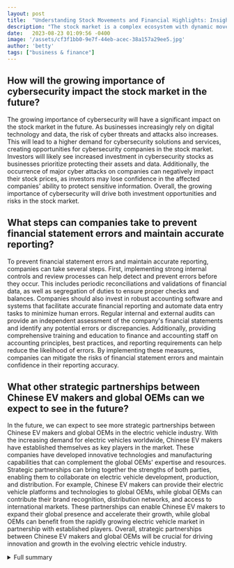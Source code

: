 ```yaml
---
layout: post
title:  "Understanding Stock Movements and Financial Highlights: Insights for Investors"
description: "The stock market is a complex ecosystem with dynamic movements and significant implications. From notable stock movements to financial highlights, this article provides insights for investors to navigate the market."
date:   2023-08-23 01:09:56 -0400
image: '/assets/cf3f1bb0-9e7f-44eb-acec-38a157a29ee5.jpg'
author: 'betty'
tags: ["business & finance"]
---
```


## How will the growing importance of cybersecurity impact the stock market in the future?
The growing importance of cybersecurity will have a significant impact on the stock market in the future. As businesses increasingly rely on digital technology and data, the risk of cyber threats and attacks also increases. This will lead to a higher demand for cybersecurity solutions and services, creating opportunities for cybersecurity companies in the stock market. Investors will likely see increased investment in cybersecurity stocks as businesses prioritize protecting their assets and data. Additionally, the occurrence of major cyber attacks on companies can negatively impact their stock prices, as investors may lose confidence in the affected companies' ability to protect sensitive information. Overall, the growing importance of cybersecurity will drive both investment opportunities and risks in the stock market.

## What steps can companies take to prevent financial statement errors and maintain accurate reporting?
To prevent financial statement errors and maintain accurate reporting, companies can take several steps. First, implementing strong internal controls and review processes can help detect and prevent errors before they occur. This includes periodic reconciliations and validations of financial data, as well as segregation of duties to ensure proper checks and balances. Companies should also invest in robust accounting software and systems that facilitate accurate financial reporting and automate data entry tasks to minimize human errors. Regular internal and external audits can provide an independent assessment of the company's financial statements and identify any potential errors or discrepancies. Additionally, providing comprehensive training and education to finance and accounting staff on accounting principles, best practices, and reporting requirements can help reduce the likelihood of errors. By implementing these measures, companies can mitigate the risks of financial statement errors and maintain confidence in their reporting accuracy.

## What other strategic partnerships between Chinese EV makers and global OEMs can we expect to see in the future?
In the future, we can expect to see more strategic partnerships between Chinese EV makers and global OEMs in the electric vehicle industry. With the increasing demand for electric vehicles worldwide, Chinese EV makers have established themselves as key players in the market. These companies have developed innovative technologies and manufacturing capabilities that can complement the global OEMs' expertise and resources. Strategic partnerships can bring together the strengths of both parties, enabling them to collaborate on electric vehicle development, production, and distribution. For example, Chinese EV makers can provide their electric vehicle platforms and technologies to global OEMs, while global OEMs can contribute their brand recognition, distribution networks, and access to international markets. These partnerships can enable Chinese EV makers to expand their global presence and accelerate their growth, while global OEMs can benefit from the rapidly growing electric vehicle market in partnership with established players. Overall, strategic partnerships between Chinese EV makers and global OEMs will be crucial for driving innovation and growth in the evolving electric vehicle industry.


<details>
        <summary>Full summary</summary>
<p>In a world where the stock market can often seem like a whirlwind of numbers, it's important to take a step back and understand the underlying events that drive these movements. From earnings reports to acquisitions, analyst ratings, and financial errors, the stock market is a dynamic ecosystem with significant implications.</p>
<p>Notable Stock Movements</p>
<p>Palo Alto Networks, a leading cybersecurity company, jumped 14.8% after surpassing earnings expectations. This impressive performance highlights the growing importance of cybersecurity in today's digital landscape.</p>
<p>Earthstone Energy, an energy company, surged 16.7% following the announcement of its acquisition by Permian Resources. This strategic move positions Earthstone Energy for future growth and expansion.</p>
<p>Nvidia, a technology company, saw an 8.5% increase in shares after receiving positive analyst ratings. The endorsement from analysts further solidifies Nvidia's position as a leader in the tech industry.</p>
<p>On the other hand, Napco Security Technologies experienced a sharp drop of 45% after financial statement errors were discovered. This serves as a reminder of the importance of accurate financial reporting and the potential consequences of errors.</p>
<p>Xpeng, a Chinese electric vehicle startup, gained 9.7% after receiving an upgrade to buy from Bank of America. This positive rating reflects the growing interest in the electric vehicle market.</p>
<p>Tesla, a pioneer in electric vehicles, rose 7.3% after experiencing a significant drop in the previous week. This recovery demonstrates the resilience of Tesla's business model and the continued demand for electric vehicles.</p>
<p>VMware and Broadcom both saw increases in shares following the final transaction approval for the acquisition by Broadcom. This acquisition opens up new possibilities for both companies and strengthens their positions in the tech industry.</p>
<p>Farfetch, a global marketplace for luxury fashion, experienced a rise of more than 3.8% following a major decrease in the previous trading session. This rebound showcases the resilience of the luxury fashion market.</p>
<p>Acushnet Holdings, a golf equipment company, added 5% after receiving an upgrade from Jefferies. This upgrade reflects the positive outlook for the golf industry and Acushnet Holdings' position within it.</p>
<p>Financial Highlights</p>
<p>In addition to these notable stock movements, Q4'23 financial highlights provide insight into the overall performance of the market.</p>
<p>Total revenue for Q4'23 reached $1,953 million, representing a 26% year-over-year increase. This growth demonstrates the strength and resilience of the market despite challenging economic conditions.</p>
<p>Total billings for the same period amounted to $3,160 million, an 18% year-over-year increase. This metric reflects the strong demand for products and services within the market.</p>
<p>Non-GAAP EPS stood at $1.44, indicating a robust financial performance. This positive earnings per share figure is a testament to the profitability of companies operating in the market.</p>
<p>Total cash, cash equivalents, and investments reached $5,438 million. This substantial sum demonstrates the financial stability and liquidity of market participants.</p>
<p>Outlook for Nvidia</p>
<p>As the market eagerly anticipates Nvidia's fiscal second-quarter results, analysts on Wall Street have raised price targets on Nvidia stock. Wedbush analyst Dan Ives expects a bullish outlook from the chip giant, citing the unveiling of its next-gen AI super chip, the GH200, coming next year.</p>
<p>Nvidia's stock has shown resilience, rebounding from moving averages and breaking short-term trends. The chip giant has garnered positive ratings and boasts impressive metrics such as a high IBD Composite Rating, Relative Strength Rating, and EPS Rating.</p>
<p>In Q1, data-center sales rose 14% while gaming chip sales fell 38%. Analysts remain optimistic about the future of Nvidia, with 43 out of 50 analysts rating NVDA stock as a buy.</p>
<p>Errors in Napco Security Technologies' Financial Statements</p>
<p>Napco Security Technologies, a company specializing in electronic security equipment, recently identified errors in its past financial statements. The errors, related to the calculation of cost of goods sold and inventory, resulted in overstated figures for the first three quarters of fiscal 2023.</p>
<p>These errors highlight the importance of accurate financial reporting and the need for rigorous accounting procedures. Napco Security Technologies is taking steps to rectify the situation and has provided estimated restated net income figures for the affected quarters.</p>
<p>Despite this setback, Napco Security Technologies remains committed to its mission of providing high-quality security products and wireless communication devices.</p>
<p>Volkswagen's Investment in Xpeng</p>
<p>Volkswagen, a major player in the automotive industry, recently invested $700 million in China's electric vehicle startup, Xpeng. This strategic partnership has the potential to revolutionize the industry by leveraging Xpeng's expertise in electric vehicle technologies.</p>
<p>The agreement includes the production of two new battery-powered models under the Volkswagen brand, incorporating Xpeng's cutting-edge technologies such as vehicle-to-anything (V2X) and XNGP solutions. This collaboration enables Volkswagen to tap into Xpeng's autonomous vehicle technology and battery chassis architecture.</p>
<p>Furthermore, the partnership opens up opportunities for Xpeng to expand its global reach through Volkswagen's extensive distribution network. This investment sets a precedent for future collaborations between Chinese EV makers and global OEMs, transforming the landscape of the automotive industry.</p>
<p>Price Cuts Impact Tesla's Chinese Rivals</p>
<p>Elon Musk's announcement of price cuts to boost demand for Tesla's electric cars had a significant impact on the company's Chinese rivals. Shares of Xpeng plummeted 8%, while Nio and Li Auto experienced declines of 5.6% and 4.2%, respectively.</p>
<p>This price war in China reflects the intense competition in the electric vehicle market and the importance of maintaining market share. Tesla's sales of China-made vehicles surged 35% in March, signaling the success of its pricing strategy.</p>
<p>European car makers also felt the effects of Tesla's price cuts, with Renault, Stellantis, Mercedes-Benz Group, and BMW seeing declines in their stock prices.</p>
<p>VMware's Acquisition by Broadcom Approved</p>
<p>VMware stockholders have voted to approve the proposed acquisition of VMware by Broadcom. This transaction marks a significant milestone in the tech industry and is expected to offer customers more choice and flexibility in their software solutions.</p>
<p>The acquisition strengthens both companies' positions in the market, allowing them to modernize, build, deploy, connect, and protect applications consistently across various platforms and environments.</p>
<p>While VMware will operate as a standalone company, this partnership opens up new avenues for growth and innovation. The deal is projected to close in Broadcom's fiscal year 2023, cementing the future of both companies.</p>
<p>Farfetch's Q2 FY2023 Performance</p>
<p>Luxury fashion marketplace Farfetch has reported its Q2 FY2023 earnings, with revenue down 1.25% year-over-year to $572.1 million. The company also recorded a GAAP loss of $281.3 million, marking a significant decrease from its profit in the same quarter last year.</p>
<p>This decline in revenue highlights the challenges faced by the luxury fashion industry and the broader market. Analysts were projecting sales to grow 31.1% over the next 12 months, making Farfetch's performance a disappointment.</p>
<p>Despite the decline, Farfetch remains optimistic about the future, with the company's CEO stating strong GMV growth, adjusted EBITDA profitability, and positive free cash flow as key goals for 2023. The company will continue to focus on its strategic vision of becoming the global platform for luxury.</p>
<p>Investors should carefully consider Farfetch's valuation, business qualities, and recent performance before making any investment decisions.</p>
<p>In conclusion, the stock market is a complex ecosystem driven by various events and financial metrics. From notable stock movements to financial highlights and strategic partnerships, these developments shape the direction and performance of companies in the market. Investors and industry observers should stay informed about these events to make informed decisions.</p>
</details>